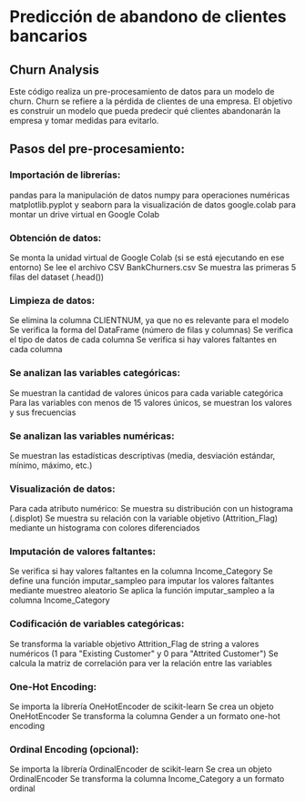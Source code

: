 # Predicción de abandono de clientes bancarios

## Churn Analysis


Este código realiza un pre-procesamiento de datos para un modelo de churn.
Churn se refiere a la pérdida de clientes de una empresa. 
El objetivo es construir un modelo que pueda predecir qué clientes abandonarán la empresa y tomar medidas para evitarlo.

## Pasos del pre-procesamiento:
### Importación de librerías:
pandas para la manipulación de datos
numpy para operaciones numéricas
matplotlib.pyplot y seaborn para la visualización de datos
google.colab para montar un drive virtual en Google Colab

### Obtención de datos:
Se monta la unidad virtual de Google Colab (si se está ejecutando en ese entorno)
Se lee el archivo CSV BankChurners.csv
Se muestra las primeras 5 filas del dataset (.head())

### Limpieza de datos:
Se elimina la columna CLIENTNUM, ya que no es relevante para el modelo
Se verifica la forma del DataFrame (número de filas y columnas)
Se verifica el tipo de datos de cada columna
Se verifica si hay valores faltantes en cada columna

### Se analizan las variables categóricas:
Se muestran la cantidad de valores únicos para cada variable categórica
Para las variables con menos de 15 valores únicos, se muestran los valores y sus frecuencias

### Se analizan las variables numéricas:
Se muestran las estadísticas descriptivas (media, desviación estándar, mínimo, máximo, etc.)

### Visualización de datos:
Para cada atributo numérico:
Se muestra su distribución con un histograma (.displot)
Se muestra su relación con la variable objetivo (Attrition_Flag) mediante un histograma con colores diferenciados

### Imputación de valores faltantes:
Se verifica si hay valores faltantes en la columna Income_Category
Se define una función imputar_sampleo para imputar los valores faltantes mediante muestreo aleatorio
Se aplica la función imputar_sampleo a la columna Income_Category

### Codificación de variables categóricas:
Se transforma la variable objetivo Attrition_Flag de string a valores numéricos (1 para "Existing Customer" y 0 para "Attrited Customer")
Se calcula la matriz de correlación para ver la relación entre las variables

### One-Hot Encoding:
Se importa la librería OneHotEncoder de scikit-learn
Se crea un objeto OneHotEncoder
Se transforma la columna Gender a un formato one-hot encoding

### Ordinal Encoding (opcional):
Se importa la librería OrdinalEncoder de scikit-learn
Se crea un objeto OrdinalEncoder
Se transforma la columna Income_Category a un formato ordinal
